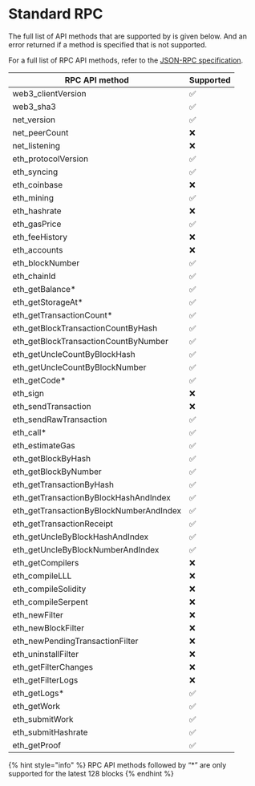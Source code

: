 # Standard RPC

The full list of API methods that are supported by is given below. And an error returned if a method is specified that is not supported.

For a full list of RPC API methods, refer to the [JSON-RPC specification](https://github.com/ethereum/execution-apis).

| RPC API method                           | Supported |
| ---------------------------------------- | --------- |
| web3\_clientVersion                      | ✅         |
| web3\_sha3                               | ✅         |
| net\_version                             | ✅         |
| net\_peerCount                           | ❌         |
| net\_listening                           | ❌         |
| eth\_protocolVersion                     | ✅         |
| eth\_syncing                             | ✅         |
| eth\_coinbase                            | ❌         |
| eth\_mining                              | ✅         |
| eth\_hashrate                            | ❌         |
| eth\_gasPrice                            | ✅         |
| eth\_feeHistory                          | ❌         |
| eth\_accounts                            | ❌         |
| eth\_blockNumber                         | ✅         |
| eth\_chainId                             | ✅         |
| eth\_getBalance\*                        | ✅         |
| eth\_getStorageAt\*                      | ✅         |
| eth\_getTransactionCount\*               | ✅         |
| eth\_getBlockTransactionCountByHash      | ✅         |
| eth\_getBlockTransactionCountByNumber    | ✅         |
| eth\_getUncleCountByBlockHash            | ✅         |
| eth\_getUncleCountByBlockNumber          | ✅         |
| eth\_getCode\*                           | ✅         |
| eth\_sign                                | ❌         |
| eth\_sendTransaction                     | ❌         |
| eth\_sendRawTransaction                  | ✅         |
| eth\_call\*                              | ✅         |
| eth\_estimateGas                         | ✅         |
| eth\_getBlockByHash                      | ✅         |
| eth\_getBlockByNumber                    | ✅         |
| eth\_getTransactionByHash                | ✅         |
| eth\_getTransactionByBlockHashAndIndex   | ✅         |
| eth\_getTransactionByBlockNumberAndIndex | ✅         |
| eth\_getTransactionReceipt               | ✅         |
| eth\_getUncleByBlockHashAndIndex         | ✅         |
| eth\_getUncleByBlockNumberAndIndex       | ✅         |
| eth\_getCompilers                        | ❌         |
| eth\_compileLLL                          | ❌         |
| eth\_compileSolidity                     | ❌         |
| eth\_compileSerpent                      | ❌         |
| eth\_newFilter                           | ❌         |
| eth\_newBlockFilter                      | ❌         |
| eth\_newPendingTransactionFilter         | ❌         |
| eth\_uninstallFilter                     | ❌         |
| eth\_getFilterChanges                    | ❌         |
| eth\_getFilterLogs                       | ❌         |
| eth\_getLogs\*                           | ✅         |
| eth\_getWork                             | ✅         |
| eth\_submitWork                          | ✅         |
| eth\_submitHashrate                      | ✅         |
| eth\_getProof                            | ✅         |

{% hint style="info" %}
RPC API methods followed by “\*” are only supported for the latest 128 blocks
{% endhint %}
